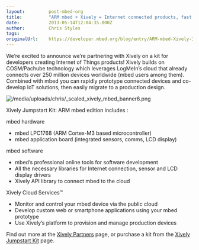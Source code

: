```yaml
---
layout:         post-mbed-org
title:          "ARM mbed + Xively = Internet connected products, fast!"
date:           2013-05-14T12:04:35.000Z
author:         Chris Styles
tags:           
originalUrl:    https://developer.mbed.org/blog/entry/ARM-mbed-Xively-Internet-of-Things/
---
```


<p>We&#x2019;re excited to announce we&#x2019;re partnering with Xively on
  a kit for developers creating Internet of Things products! Xively builds
  on COSM/Pachube technology which leverages LogMeIn&#x2019;s cloud that
  already connects over 250 million devices worldwide (mbed users among them).
  Combined with mbed you can rapidly prototype connected devices and co-develop
  IoT solutions, then easily migrate to a production design.</p>
<p>
  <img src="https://developer.mbed.org/media/uploads/chris/_scaled_xively_mbed_banner6.png"
  alt="/media/uploads/chris/_scaled_xively_mbed_banner6.png" title="/media/uploads/chris/_scaled_xively_mbed_banner6.png">
</p>
<p>Xively Jumpstart Kit: ARM mbed edition includes :</p>
<p>mbed hardware</p>
<ul>
  <li>mbed LPC1768 (ARM Cortex-M3 based microcontroller)</li>
  <li>mbed application board (integrated sensors, comms, LCD display)</li>
</ul>
<p>mbed software</p>
<ul>
  <li>mbed&#x2019;s professional online tools for software development</li>
  <li>All the necessary libraries for Internet connection, sensor and LCD display
    drivers</li>
  <li>Xively API library to connect mbed to the cloud</li>
</ul>
<p>Xively Cloud Services&#x2122;</p>
<ul>
  <li>Monitor and control your mbed device via the public cloud</li>
  <li>Develop custom web or smartphone applications using your mbed prototype</li>
  <li>Use Xively&#x2019;s platform to provision and manage production devices</li>
</ul>
<p>Find out more at the <a href="http://xively.com/dev/partners/ARM" rel="nofollow">Xively Partners</a> page,
  or purchase a kit from the <a href="http://xively.com/dev/kits" rel="nofollow">Xively Jumpstart Kit</a> page.</p>
